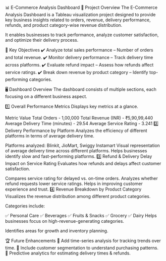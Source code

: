 📊 E-Commerce Analysis Dashboard
🎯 Project Overview
The E-Commerce Analysis Dashboard is a Tableau visualization project designed to provide key business insights related to orders, revenue, delivery performance, refunds, and product category-wise revenue distribution.

It enables businesses to track performance, analyze customer satisfaction, and optimize their delivery process.

📌 Key Objectives
✔️ Analyze total sales performance – Number of orders and total revenue.
✔️ Monitor delivery performance – Track delivery time across platforms.
✔️ Evaluate refund impact – Assess how refunds affect service ratings.
✔️ Break down revenue by product category – Identify top-performing categories.

🖥 Dashboard Overview
The dashboard consists of multiple sections, each focusing on a different business aspect.

1️⃣ Overall Performance Metrics
Displays key metrics at a glance.

Metric	Value
Total Orders - 1,00,000
Total Revenue (INR) -	₹5,90,99,440
Average Delivery Time (minutes) -	29.54
Average Service Rating -	3.241
2️⃣ Delivery Performance by Platform
Analyzes the efficiency of different platforms in terms of average delivery time.

Platforms analyzed: Blinkit, JioMart, Swiggy Instamart
Visual representation of average delivery time across different platforms.
Helps businesses identify slow and fast-performing platforms.
3️⃣ Refund & Delivery Delay Impact on Service Rating
Evaluates how refunds and delays affect customer satisfaction.

Compares service rating for delayed vs. on-time orders.
Analyzes whether refund requests lower service ratings.
Helps in improving customer experience and trust.
4️⃣ Revenue Breakdown by Product Category
Visualizes the revenue distribution among different product categories.

Categories include:

✅ Personal Care
✅ Beverages
✅ Fruits & Snacks
✅ Grocery
✅ Dairy
Helps businesses focus on high-revenue-generating categories.

Identifies areas for growth and inventory planning.

🏆 Future Enhancements
📌 Add time-series analysis for tracking trends over time.
📌 Include customer segmentation to understand purchasing patterns.
📌 Predictive analytics for estimating delivery times & refunds.





